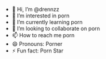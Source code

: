 - 👋 Hi, I’m @drennzz
- 👀 I’m interested in porn
- 🌱 I’m currently learning porn
- 💞️ I’m looking to collaborate on porn
- 📫 How to reach me porn
- 😄 Pronouns: Porner
- ⚡ Fun fact: Porn Star

<!---
drennzz/drennzz is a ✨ special ✨ repository because its `README.md` (this file) appears on your GitHub profile.
You can click the Preview link to take a look at your changes.
--->
